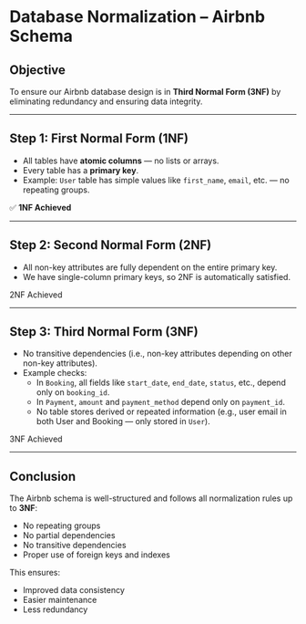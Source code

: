 # Database Normalization – Airbnb Schema

## Objective
To ensure our Airbnb database design is in **Third Normal Form (3NF)** by eliminating redundancy and ensuring data integrity.

---

## Step 1: First Normal Form (1NF)
- All tables have **atomic columns** — no lists or arrays.
- Every table has a **primary key**.
- Example: `User` table has simple values like `first_name`, `email`, etc. — no repeating groups.

✅ **1NF Achieved**

---

## Step 2: Second Normal Form (2NF)
- All non-key attributes are fully dependent on the entire primary key.
- We have single-column primary keys, so 2NF is automatically satisfied.

2NF Achieved

---

## Step 3: Third Normal Form (3NF)
- No transitive dependencies (i.e., non-key attributes depending on other non-key attributes).
- Example checks:
  - In `Booking`, all fields like `start_date`, `end_date`, `status`, etc., depend only on `booking_id`.
  - In `Payment`, `amount` and `payment_method` depend only on `payment_id`.
  - No table stores derived or repeated information (e.g., user email in both User and Booking — only stored in `User`).

 3NF Achieved

---

## Conclusion

The Airbnb schema is well-structured and follows all normalization rules up to **3NF**:
- No repeating groups
- No partial dependencies
- No transitive dependencies
- Proper use of foreign keys and indexes

This ensures:
- Improved data consistency
- Easier maintenance
- Less redundancy

